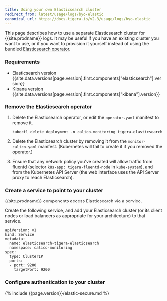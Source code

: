 ```yaml
---
title: Using your own Elasticsearch cluster
redirect_from: latest/usage/logs/byo-elastic
canonical_url: https://docs.tigera.io/v2.3/usage/logs/byo-elastic
---
```


This page describes how to use a separate Elasticsearch cluster for {{site.prodname}} logs.
It may be useful if you have an existing cluster you want to use, or if you want to provision
it yourself instead of using the bundled [Elasticsearch operator](https://github.com/upmc-enterprises/elasticsearch-operator).

### Requirements

- Elasticsearch version {{site.data.versions[page.version].first.components["elasticsearch"].version}}
- Kibana version {{site.data.versions[page.version].first.components["kibana"].version}}

### Remove the Elasticsearch operator

1. Delete the Elasticsearch operator, or edit the `operator.yaml` manifest to remove it.

   ```
   kubectl delete deployment -n calico-monitoring tigera-elasticsearch
   ```

1. Delete the Elasticsearch cluster by removing it from the `monitor-calico.yaml` manifest.
   (Kubernetes will fail to create it if you removed the operator.)

1. Ensure that any network policy you've created will allow traffic from fluentd (selector
   `k8s-app: tigera-fluentd-node` in `kube-system`), and from the Kubernetes API Server
   (the web interface uses the API Server proxy to reach Elasticsearch).

### Create a service to point to your cluster

{{site.prodname}} components access Elasticsearch via a service.

Create the following service, and add your Elasticsearch cluster (or its client nodes
or load balancers as appropriate for your architecture) to that service.

```
apiVersion: v1
kind: Service
metadata:
  name: elasticsearch-tigera-elasticsearch
  namespace: calico-monitoring
spec:
  type: ClusterIP
  ports:
  - port: 9200
    targetPort: 9200
```

### Configure authentication to your cluster
{% include {{page.version}}/elastic-secure.md %}
